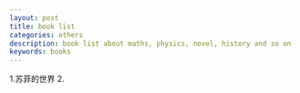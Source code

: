 ```yaml
---
layout: post
title: book list
categories: others
description: book list about maths, physics, novel, history and so on
keywords: books
---
```


1.苏菲的世界
2.

